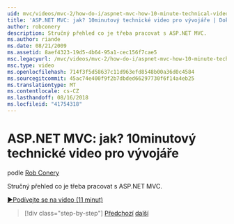 ```yaml
---
uid: mvc/videos/mvc-2/how-do-i/aspnet-mvc-how-10-minute-technical-video-for-developers
title: 'ASP.NET MVC: jak? 10minutový technické video pro vývojáře | Dokumentace Microsoftu'
author: robconery
description: Stručný přehled co je třeba pracovat s ASP.NET MVC.
ms.author: riande
ms.date: 08/21/2009
ms.assetid: 8aef4323-19d5-4b64-95a1-cec156f7cae5
msc.legacyurl: /mvc/videos/mvc-2/how-do-i/aspnet-mvc-how-10-minute-technical-video-for-developers
msc.type: video
ms.openlocfilehash: 714f3f5d58637c11d963efd8548b00a36d0c4584
ms.sourcegitcommit: 45ac74e400f9f2b7dbded66297730f6f14a4eb25
ms.translationtype: MT
ms.contentlocale: cs-CZ
ms.lasthandoff: 08/16/2018
ms.locfileid: "41754318"
---
```

<a name="aspnet-mvc-how-10-minute-technical-video-for-developers"></a>ASP.NET MVC: jak? 10minutový technické video pro vývojáře
====================
podle [Rob Conery](https://github.com/robconery)

Stručný přehled co je třeba pracovat s ASP.NET MVC.

[&#9654;Podívejte se na video (11 minut)](https://channel9.msdn.com/Blogs/ASP-NET-Site-Videos/aspnet-mvc-how-10-minute-technical-video-for-developers)

> [!div class="step-by-step"]
> [Předchozí](why-aspnet-mvc-3-minute-overview-video-for-decision-makers.md)
> [další](how-do-i-return-json-formatted-data-for-an-ajax-call-in-an-aspnet-mvc-web-application.md)
